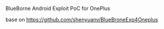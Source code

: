 BlueBorne Android Exploit PoC for OnePlus

base on https://github.com/shenyuanv/BlueBroneExp4Oneplus